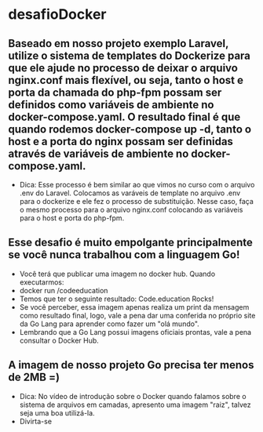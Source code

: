 # desafioDocker
## Baseado em nosso projeto exemplo Laravel, utilize o sistema de templates do Dockerize para que ele ajude no processo de deixar o arquivo nginx.conf mais flexível, ou seja, tanto o host e porta da chamada do php-fpm possam ser definidos como variáveis de ambiente no docker-compose.yaml. O resultado final é que quando rodemos docker-compose up -d, tanto o host e a porta do nginx possam ser definidas através de variáveis de ambiente no docker-compose.yaml. 
- Dica: Esse processo é bem similar ao que vimos no curso com o arquivo .env do Laravel. Colocamos as varáveis de template no arquivo .env para o dockerize e ele fez o processo de substituição. Nesse caso, faça o mesmo processo para o arquivo nginx.conf colocando as variáveis para o host e porta do php-fpm.
## Esse desafio é muito empolgante principalmente se você nunca trabalhou com a linguagem Go!
- Você terá que publicar uma imagem no docker hub. Quando executarmos:
- docker run <seu-user>/codeeducation
- Temos que ter o seguinte resultado: Code.education Rocks!
- Se você perceber, essa imagem apenas realiza um print da mensagem como resultado final, logo, vale a pena dar uma conferida no próprio site da Go Lang para aprender como fazer um "olá mundo".
- Lembrando que a Go Lang possui imagens oficiais prontas, vale a pena consultar o Docker Hub.</li>
## A imagem de nosso projeto Go precisa ter menos de 2MB =)
- Dica: No vídeo de introdução sobre o Docker quando falamos sobre o sistema de arquivos em camadas, apresento uma imagem "raiz", talvez seja uma boa utilizá-la.
- Divirta-se